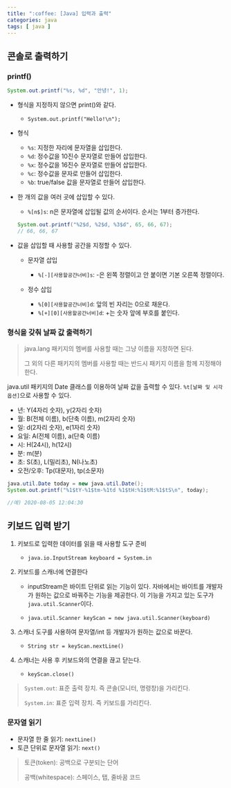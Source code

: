 ```yaml
---
title: ":coffee: [Java] 입력과 출력"
categories: java
tags: [ java ]
---
```


## 콘솔로 출력하기 

### printf() 

```java
System.out.printf("%s, %d", "안녕!", 1);
```

- 형식을 지정하지 않으면 print()와 같다.

  - `System.out.printf("Hello!\n");`

- 형식

  - `%s`: 지정한 자리에 문자열을 삽입한다.
  - `%d`: 정수값을 10진수 문자열로 만들어 삽입한다.
  - `%x`: 정수값을 16진수 문자열로 만들어 삽입한다.
  - `%c`: 정수값을 문자로 만들어 삽입한다.
  - `%b`: true/false 값을 문자열로 만들어 삽입한다.

- 한 개의 값을 여러 곳에 삽입할 수 있다.

  - `%[n$]s`: n은 문자열에 삽입될 값의 순서이다. 순서는 1부터 증가한다.

  ```java
  System.out.printf("%2$d, %2$d, %3$d", 65, 66, 67);
  // 66, 66, 67
  ```

- 값을 삽입할 때 사용할 공간을 지정할 수 있다.

  - 문자열 삽입
    - `%[-][사용할공간너비]s`: -은 왼쪽 정렬이고 안 붙이면 기본 오른쪽 정렬이다.

  - 정수 삽입
    - `%[0][사용할공간너비]d`: 앞의 빈 자리는 0으로 채운다.
    - `%[+][0][사용할공간너비]d`: +는 숫자 앞에 부호를 붙인다.



### 형식을 갖춰 날짜 값 출력하기

> java.lang 패키지의 멤버를 사용할 때는 그냥 이름을 지정하면 된다. 
>
> 그 외의 다른 패키지의 멤버를 사용할 때는 반드시 패키지 이름을 함께 지정해야 한다.

java.util 패키지의 Date 클래스를 이용하여 날짜 값을 출력할 수 있다. `%t[날짜 및 시각 옵션]`으로 사용할 수 있다.

- 년: Y(4자리 숫자), y(2자리 숫자)
- 월: B(전체 이름), b(단축 이름), m(2자리 숫자)
- 일: d(2자리 숫자), e(1자리 숫자)
- 요일: A(전체 이름), a(단축 이름)
- 시: H(24시), h(12시)
- 분: m(분)
- 초: S(초), L(밀리초), N(나노초)
- 오전/오후: Tp(대문자), tp(소문자)

```java
java.util.Date today = new java.util.Date();
System.out.printf("%1$tY-%1$tm-%1td %1$tH:%1$tM:%1$tS\n", today);

//예) 2020-08-05 12:04:30
```



## 키보드 입력 받기

1. 키보드로 입력한 데이터를 읽을 때 사용할 도구 준비

   - `java.io.InputStream keyboard = System.in`

2. 키보드를 스캐너에 연결한다

   - inputStream은 바이트 단위로 읽는 기능이 있다. 자바에서는 바이트를 개발자가 원하는 값으로 바꿔주는 기능을 제공한다. 이 기능을 가지고 있는 도구가 `java.util.Scanner`이다. 

   - `java.util.Scanner keyScan = new java.util.Scanner(keyboard)`

3. 스캐너 도구를 사용하여 문자열/int 등 개발자가 원하는 값으로 바꾼다.

   - `String str = keyScan.nextLine()`

4. 스캐너는 사용 후 키보드와의 연결을 끊고 닫는다. 

   - `keyScan.close()`

> `System.out`: 표준 출력 장치. 즉 콘솔(모니터, 명령창)을 가리킨다.
>
> `System.in`: 표준 입력 장치. 즉 키보드를 가리킨다.



### 문자열 읽기

- 문자열 한 줄 읽기: `nextLine()`
- 토큰 단위로 문자열 읽기: `next()`

> 토큰(token): 공백으로 구분되는 단어
>
> 공백(whitespace): 스페이스, 탭, 줄바꿈 코드


